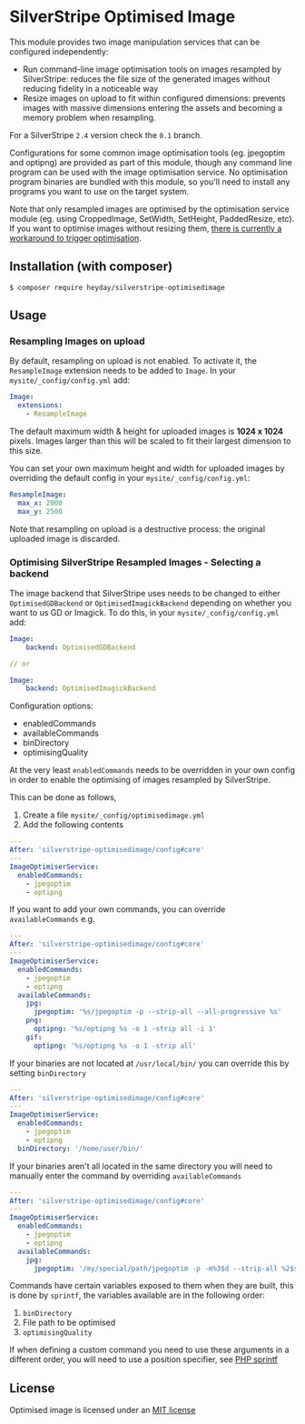 # SilverStripe Optimised Image

This module provides two image manipulation services that can be configured independently:

* Run command-line image optimisation tools on images resampled by SilverStripe: reduces the file size of the generated images without reducing fidelity in a noticeable way
* Resize images on upload to fit within configured dimensions: prevents images with massive dimensions entering the assets and becoming a memory problem when resampling.

For a SilverStripe `2.4` version check the `0.1` branch.

Configurations for some common image optimisation tools (eg. jpegoptim and optipng) are provided as part of this module, though any command line program can be used with the image optimisation service. No optimisation program binaries are bundled with this module, so you'll need to install any programs you want to use on the target system.

Note that only resampled images are optimised by the optimisation service module (eg. using CroppedImage, SetWidth, SetHeight, PaddedResize, etc). If you want to optimise images without resizing them, [there is currently a workaround to trigger optimisation](https://github.com/heyday/silverstripe-optimisedimage/issues/4#issuecomment-60821831).


## Installation (with composer)

	$ composer require heyday/silverstripe-optimisedimage


## Usage

### Resampling Images on upload

By default, resampling on upload is not enabled. To activate it, the `ResampleImage` extension needs to be added to `Image`. In your `mysite/_config/config.yml` add:

```yml
Image:
  extensions:
    - ResampleImage
```

The default maximum width & height for uploaded images is **1024 x 1024** pixels. Images larger than this will be scaled to fit their largest dimension to this size.

You can set your own maximum height and width for uploaded images by overriding the default config in your `mysite/_config/config.yml`:

```yml
ResampleImage:
  max_x: 2000
  max_y: 2500
```

Note that resampling on upload is a destructive process: the original uploaded image is discarded.


### Optimising SilverStripe Resampled Images - Selecting a backend

The image backend that SilverStripe uses needs to be changed to either `OptimisedGDBackend` or `OptimisedImagickBackend` depending on whether
you want to us GD or Imagick. To do this, in your `mysite/_config/config.yml` add:

```yml
Image:
    backend: OptimisedGDBackend

// or

Image:
    backend: OptimisedImagickBackend
```

Configuration options:

* enabledCommands
* availableCommands
* binDirectory
* optimisingQuality

At the very least `enabledCommands` needs to be overridden in your own config in order to enable the optimising of images resampled by SilverStripe.

This can be done as follows,

1. Create a file `mysite/_config/optimisedimage.yml`
2. Add the following contents

```yml
---
After: 'silverstripe-optimisedimage/config#core'
---
ImageOptimiserService:
  enabledCommands:
    - jpegoptim
    - optipng
```

If you want to add your own commands, you can override `availableCommands` e.g.

```yml
---
After: 'silverstripe-optimisedimage/config#core'
---
ImageOptimiserService:
  enabledCommands:
    - jpegoptim
    - optipng
  availableCommands:
    jpg:
      jpegoptim: '%s/jpegoptim -p --strip-all --all-progressive %s'
    png:
      optipng: '%s/optipng %s -o 1 -strip all -i 1'
    gif:
      optipng: '%s/optipng %s -o 1 -strip all'
```

If your binaries are not located at `/usr/local/bin/` you can override this by setting `binDirectory`

```yml
---
After: 'silverstripe-optimisedimage/config#core'
---
ImageOptimiserService:
  enabledCommands:
    - jpegoptim
    - optipng
  binDirectory: '/home/user/bin/'
```

If your binaries aren't all located in the same directory you will need to manually enter the command by overriding `availableCommands`

```yml
---
After: 'silverstripe-optimisedimage/config#core'
---
ImageOptimiserService:
  enabledCommands:
    - jpegoptim
    - optipng
  availableCommands:
    jpg:
      jpegoptim: '/my/special/path/jpegoptim -p -m%3$d --strip-all %2$s'
```

Commands have certain variables exposed to them when they are built, this is done by `sprintf`, the variables available are in the following order:

1. `binDirectory`
2. File path to be optimised
3. `optimisingQuality`

If when defining a custom command you need to use these arguments in a different order, you will need to use a position specifier, see [PHP sprintf](http://php.net/manual/en/function.sprintf.php#example-4811)

## License

Optimised image is licensed under an [MIT license](http://heyday.mit-license.org/)
